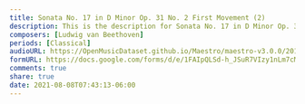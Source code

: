 ```yaml
---
title: Sonata No. 17 in D Minor Op. 31 No. 2 First Movement (2)
description: This is the description for Sonata No. 17 in D Minor Op. 31 No. 2 First Movement by Ludwig van Beethoven
composers: [Ludwig van Beethoven]
periods: [Classical]
audioURL: https://OpenMusicDataset.github.io/Maestro/maestro-v3.0.0/2011/MIDI-Unprocessed_08_R1_2011_MID--AUDIO_R1-D3_08_Track08_wav.midi
formURL: https://docs.google.com/forms/d/e/1FAIpQLSd-h_JSuR7VIzy1nLm7cMuym4w7bhSwpF6bnt9tJr4Sb5v6Tg/viewform
comments: true
share: true
date: 2021-08-08T07:43:13-06:00
---
```


